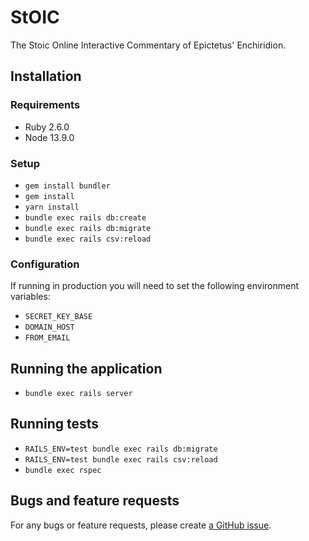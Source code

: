 # StOIC

The Stoic Online Interactive Commentary of Epictetus' Enchiridion.

## Installation

### Requirements

* Ruby 2.6.0
* Node 13.9.0

### Setup

* `gem install bundler`
* `gem install`
* `yarn install`
* `bundle exec rails db:create`
* `bundle exec rails db:migrate`
* `bundle exec rails csv:reload`

### Configuration

If running in production you will need to set the following environment variables:

* `SECRET_KEY_BASE`
* `DOMAIN_HOST`
* `FROM_EMAIL`

## Running the application

* `bundle exec rails server`

## Running tests

* `RAILS_ENV=test bundle exec rails db:migrate`
* `RAILS_ENV=test bundle exec rails csv:reload`
* `bundle exec rspec`

## Bugs and feature requests

For any bugs or feature requests, please create
[a GitHub issue](https://github.com/zfletch/stoic-commentary/issues).
